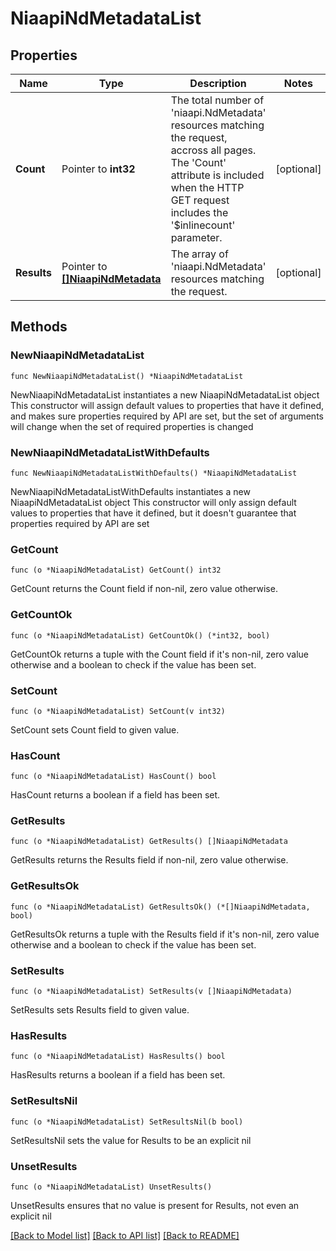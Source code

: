 # NiaapiNdMetadataList

## Properties

Name | Type | Description | Notes
------------ | ------------- | ------------- | -------------
**Count** | Pointer to **int32** | The total number of &#39;niaapi.NdMetadata&#39; resources matching the request, accross all pages. The &#39;Count&#39; attribute is included when the HTTP GET request includes the &#39;$inlinecount&#39; parameter. | [optional] 
**Results** | Pointer to [**[]NiaapiNdMetadata**](NiaapiNdMetadata.md) | The array of &#39;niaapi.NdMetadata&#39; resources matching the request. | [optional] 

## Methods

### NewNiaapiNdMetadataList

`func NewNiaapiNdMetadataList() *NiaapiNdMetadataList`

NewNiaapiNdMetadataList instantiates a new NiaapiNdMetadataList object
This constructor will assign default values to properties that have it defined,
and makes sure properties required by API are set, but the set of arguments
will change when the set of required properties is changed

### NewNiaapiNdMetadataListWithDefaults

`func NewNiaapiNdMetadataListWithDefaults() *NiaapiNdMetadataList`

NewNiaapiNdMetadataListWithDefaults instantiates a new NiaapiNdMetadataList object
This constructor will only assign default values to properties that have it defined,
but it doesn't guarantee that properties required by API are set

### GetCount

`func (o *NiaapiNdMetadataList) GetCount() int32`

GetCount returns the Count field if non-nil, zero value otherwise.

### GetCountOk

`func (o *NiaapiNdMetadataList) GetCountOk() (*int32, bool)`

GetCountOk returns a tuple with the Count field if it's non-nil, zero value otherwise
and a boolean to check if the value has been set.

### SetCount

`func (o *NiaapiNdMetadataList) SetCount(v int32)`

SetCount sets Count field to given value.

### HasCount

`func (o *NiaapiNdMetadataList) HasCount() bool`

HasCount returns a boolean if a field has been set.

### GetResults

`func (o *NiaapiNdMetadataList) GetResults() []NiaapiNdMetadata`

GetResults returns the Results field if non-nil, zero value otherwise.

### GetResultsOk

`func (o *NiaapiNdMetadataList) GetResultsOk() (*[]NiaapiNdMetadata, bool)`

GetResultsOk returns a tuple with the Results field if it's non-nil, zero value otherwise
and a boolean to check if the value has been set.

### SetResults

`func (o *NiaapiNdMetadataList) SetResults(v []NiaapiNdMetadata)`

SetResults sets Results field to given value.

### HasResults

`func (o *NiaapiNdMetadataList) HasResults() bool`

HasResults returns a boolean if a field has been set.

### SetResultsNil

`func (o *NiaapiNdMetadataList) SetResultsNil(b bool)`

 SetResultsNil sets the value for Results to be an explicit nil

### UnsetResults
`func (o *NiaapiNdMetadataList) UnsetResults()`

UnsetResults ensures that no value is present for Results, not even an explicit nil

[[Back to Model list]](../README.md#documentation-for-models) [[Back to API list]](../README.md#documentation-for-api-endpoints) [[Back to README]](../README.md)


